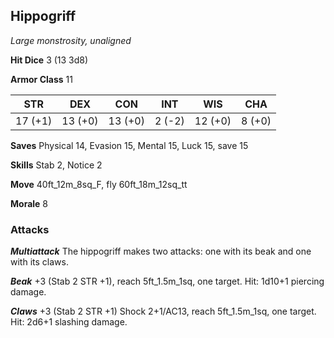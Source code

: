 ## Hippogriff

*Large monstrosity, unaligned*

**Hit Dice** 3 (13 3d8)

**Armor Class** 11

| STR     | DEX     | CON     | INT     | WIS     | CHA     |
|---------|---------|---------|---------|---------|---------|
| 17 (+1) | 13 (+0) | 13 (+0) |  2 (-2) | 12 (+0) |  8 (+0) |

**Saves** Physical 14, Evasion 15, Mental 15, Luck 15, save 15

**Skills** Stab 2, Notice 2

**Move** 40ft\_12m\_8sq\_F, fly 60ft\_18m\_12sq\_tt

**Morale** 8

### Attacks

***Multiattack*** The hippogriff makes two attacks: one with its beak and one with its claws.

***Beak*** +3 (Stab 2 STR +1), reach 5ft\_1.5m\_1sq, one target. Hit: 1d10+1 piercing damage.

***Claws*** +3 (Stab 2 STR +1) Shock 2+1/AC13, reach 5ft\_1.5m\_1sq, one target. Hit: 2d6+1 slashing damage.

